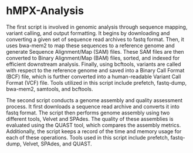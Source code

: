 # hMPX-Analysis

The first script is involved in genomic analysis through sequence mapping, variant calling, and output formatting. It begins by downloading and converting a given set of sequence read archives to fastq format. Then, it uses bwa-mem2 to map these sequences to a reference genome and generate Sequence Alignment/Map (SAM) files. These SAM files are then converted to Binary Alignment/Map (BAM) files, sorted, and indexed for efficient downstream analysis. Finally, using bcftools, variants are called with respect to the reference genome and saved into a Binary Call Format (BCF) file, which is further converted into a human-readable Variant Call Format (VCF) file. Tools utilized in this script include prefetch, fastq-dump, bwa-mem2, samtools, and bcftools.

The second script conducts a genome assembly and quality assessment process. It first downloads a sequence read archive and converts it into fastq format. The script then performs genome assembly using two different tools, Velvet and SPAdes. The quality of these assemblies is evaluated using the QUAST tool, which compares the assembly metrics. Additionally, the script keeps a record of the time and memory usage for each of these operations. Tools used in this script include prefetch, fastq-dump, Velvet, SPAdes, and QUAST.
